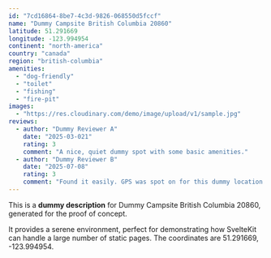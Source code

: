 ```yaml
---
id: "7cd16864-8be7-4c3d-9826-068550d5fccf"
name: "Dummy Campsite British Columbia 20860"
latitude: 51.291669
longitude: -123.994954
continent: "north-america"
country: "canada"
region: "british-columbia"
amenities:
  - "dog-friendly"
  - "toilet"
  - "fishing"
  - "fire-pit"
images:
  - "https://res.cloudinary.com/demo/image/upload/v1/sample.jpg"
reviews:
  - author: "Dummy Reviewer A"
    date: "2025-03-021"
    rating: 3
    comment: "A nice, quiet dummy spot with some basic amenities."
  - author: "Dummy Reviewer B"
    date: "2025-07-08"
    rating: 3
    comment: "Found it easily. GPS was spot on for this dummy location."
---
```


This is a **dummy description** for Dummy Campsite British Columbia 20860, generated for the proof of concept.

It provides a serene environment, perfect for demonstrating how SvelteKit can handle a large number of static pages. The coordinates are 51.291669, -123.994954.
